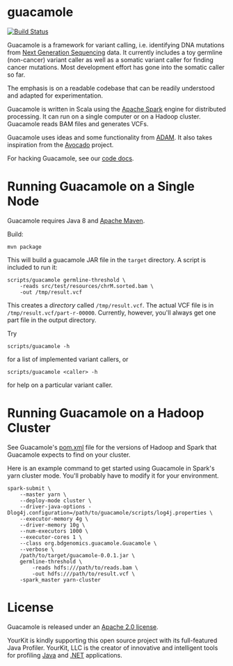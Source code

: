guacamole
=========
[![Build Status](https://travis-ci.org/hammerlab/guacamole.svg?branch=master)](https://travis-ci.org/hammerlab/guacamole)

Guacamole is a framework for variant calling, i.e. identifying DNA mutations
from [Next Generation Sequencing](http://en.wikipedia.org/wiki/DNA_sequencing)
data. It currently includes a toy germline (non-cancer) variant caller as well
as a somatic variant caller for finding cancer mutations.  Most development
effort has gone into the somatic caller so far.

The emphasis is on a readable codebase that can be readily understood and
adapted for experimentation.

Guacamole is written in Scala using the [Apache
Spark](http://spark.apache.org/) engine for distributed processing. It can run
on a single computer or on a Hadoop cluster. Guacamole reads BAM files and
generates VCFs.

Guacamole uses ideas and some functionality from
[ADAM](https://github.com/bigdatagenomics/adam). It also takes inspiration from
the [Avocado](https://github.com/bigdatagenomics/avocado) project.

For hacking Guacamole, see our [code docs](http://blog.hammerlab.org/guacamole/docs/#package).

# Running Guacamole on a Single Node

Guacamole requires Java 8 and [Apache Maven](http://maven.apache.org/).

Build:

```
mvn package
```

This will build a guacamole JAR file in the `target` directory. A script is
included to run it:

```
scripts/guacamole germline-threshold \
	-reads src/test/resources/chrM.sorted.bam \
	-out /tmp/result.vcf
```

This creates a *directory* called `/tmp/result.vcf`. The actual VCF file is in
`/tmp/result.vcf/part-r-00000`. Currently, however, you'll always get one part
file in the output directory.

Try 
```
scripts/guacamole -h
```
for a list of implemented variant callers, or

```
scripts/guacamole <caller> -h
```
for help on a particular variant caller.

# Running Guacamole on a Hadoop Cluster

See Guacamole's
[pom.xml](https://github.com/hammerlab/guacamole/blob/master/pom.xml) file for
the versions of Hadoop and Spark that Guacamole expects to find on your
cluster.

Here is an example command to get started using Guacamole in Spark's yarn
cluster mode. You'll probably have to modify it for your environment. 

```
spark-submit \
	--master yarn \
	--deploy-mode cluster \
	--driver-java-options -Dlog4j.configuration=/path/to/guacamole/scripts/log4j.properties \
	--executor-memory 4g \
	--driver-memory 10g \
	--num-executors 1000 \
	--executor-cores 1 \
	--class org.bdgenomics.guacamole.Guacamole \
	--verbose \
	/path/to/target/guacamole-0.0.1.jar \
	germline-threshold \
        -reads hdfs:///path/to/reads.bam \
        -out hdfs:///path/to/result.vcf \
	-spark_master yarn-cluster
```


# License

Guacamole is released under an [Apache 2.0 license](LICENSE.txt).

YourKit is kindly supporting this open source project with its full-featured Java Profiler.
YourKit, LLC is the creator of innovative and intelligent tools for profiling
[Java](http://www.yourkit.com/java/profiler/index.jsp) and [.NET](http://www.yourkit.com/.net/profiler/index.jsp) applications.


